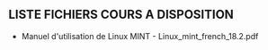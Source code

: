 LISTE FICHIERS COURS A DISPOSITION
-----------------------------------

- Manuel d'utilisation de Linux MINT - Linux_mint_french_18.2.pdf

